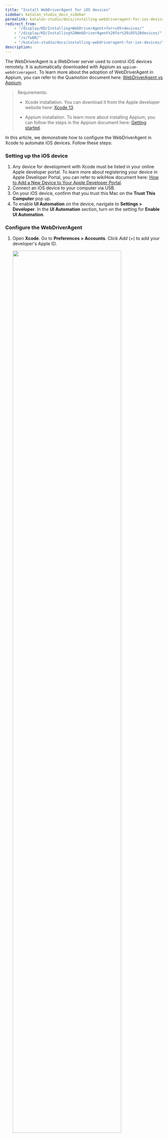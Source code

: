 ```yaml
---
title: "Install WebDriverAgent for iOS devices"
sidebar: katalon_studio_docs_sidebar
permalink: katalon-studio/docs/installing-webdriveragent-for-ios-devices.html
redirect_from:
    - "/display/KD/Installing+WebDriverAgent+for+iOS+devices/"
    - "/display/KD/Installing%20WebDriverAgent%20for%20iOS%20devices/"
    - "/x/TwbR/"
    - "/katalon-studio/docs/installing-webdriveragent-for-ios-devices/"
description:
---
```


The WebDriverAgent is a WebDriver server used to control iOS devices remotely. It is automatically downloaded with Appium as `appium-webdriveragent`. To learn more about the adoption of WebDriverAgent in Appium, you can refer to the Quamotion document here: [WebDriverAgent vs Appium](https://www.quamotion.mobi/docs/xcuitrunner/webdriver-vs-appium/).

> Requirements:
>
> * Xcode installation. You can download it from the Apple developer website here: [Xcode 13](https://developer.apple.com/xcode/).
> 
> * Appium installation. To learn more about installing Appium, you can follow the steps in the Appium document here: [Getting started](http://appium.io/docs/en/about-appium/getting-started/#installing-appium).


In this article, we demonstrate how to configure the WebDriverAgent in Xcode to automate iOS devices. Follow these steps:

### Setting up the iOS device

1. Any device for development with Xcode must be listed in your online Apple developer portal. To learn more about registering your device in Apple Developer Portal, you can refer to wikiHow document here: [How to Add a New Device to Your Apple Developer Portal](https://www.wikihow.com/Add-a-New-Device-to-Your-Apple-Developer-Portal).
2. Connect an iOS device to your computer via USB.
3. On your iOS device, confirm that you trust this Mac on the **Trust This Computer** pop up.
4. To enable **UI Automation** on the device, navigate to **Settings > Developer**. In the **UI Automation** section, turn on the setting for **Enable UI Automation**.

### Configure the WebDriverAgent

1. Open **Xcode**. Go to **Preferences > Accounts**. Click *Add* (+) to add your developer's Apple ID.

   <img src="https://github.com/katalon-studio/docs-images/raw/master/katalon-studio/docs/installing-webdriveragent-for-ios-devices/add-apple-id.png" width=85%>

2. To navigate to the location of WebDriverAgent, open **Terminal**, copy and paste the command line argument below:

   ```groovy
   cd /usr/local/lib/node_modules/appium/node_modules/appium-webdriveragent
   ```

   For Appium version 1.14.2 or older versions, copy the following command: 

   ```groovy
    cd /usr/local/lib/node_modules/appium/node_modules/appium-xcuitest-driver/webdriveragent
   ```

3. After going to the WebDriverAgent location, run the following command to initialize the **WebDriverAgent** project:

   ```groovy
    mkdir -p Resources/WebDriverAgent.bundle
   ```
   
   > **Note**
   >
   > For Appium version below 1.20.0, you also need to run the next script on the same terminal:
   >
   > ```groovy
   > sh ./Scripts/bootstrap.sh -d
   > ```

   > **Common issues**
   >
   > * Error code 13: re-run command with sudo: `sudo ./Scripts/bootstrap.sh -d`
   >
   > * Error _Error StackTrace: Cannot find module 'eslint-config-appium': _missing paramter `-d` when running `/Scripts/bootstrap.sh`


4. Open **Finder** and type **appium-webdriveragent** to quickly search for the folder. In the opened folder, double-click to open the **WebDriverAgent.xcodeproj** file in **Xcode**.

   <img src="https://github.com/katalon-studio/docs-images/raw/master/katalon-studio/docs/installing-webdriveragent-for-ios-devices/xcodeproj.png" width=85%>

5. After opening **WebDriverAgent.xcodeproj** file in **Xcode**, you need to build **WebDriverAgentLib** and **WebDriverAgentRunner**:

   - Select **WebDriverAgentLib**. In the **Signing & Capabilities** section, check the **Automatically manage signing** box, then choose a team added in Step 1.

      <img src="https://github.com/katalon-studio/docs-images/raw/master/katalon-studio/docs/installing-webdriveragent-for-ios-devices/lib.png" width=85%>

      On the menu bar, select **Product > Build**.
         <img src="https://github.com/katalon-studio/docs-images/raw/master/katalon-studio/docs/installing-webdriveragent-for-ios-devices/build-lib.png" width=85%>

   - Select **WebDriverAgentRunner**. In the **Signing & Capabilities** section, check the **Automatically manage signing** box, then choose a team added in Step 1. 
      <img src="https://github.com/katalon-studio/docs-images/raw/master/katalon-studio/docs/installing-webdriveragent-for-ios-devices/runner.png" width=85%>

      On the menu bar, select **Product > Build**.  
         <img src="https://github.com/katalon-studio/docs-images/raw/master/katalon-studio/docs/installing-webdriveragent-for-ios-devices/build-runner.png" width=85%>


### See also

- [[Mobile]iOS Setup](https://docs.katalon.com/katalon-studio/tutorials/mobile-ios-setup.html#verify-the-ios-application-file)